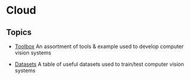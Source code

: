 # Cloud

## Topics

-   [Toolbox](http://scikit-learn.org/stable/) An assortment of tools & example used to develop computer vision systems

-   [Datasets](http://www.astropy.org/) A table of useful datasets used to train/test computer vision systems








